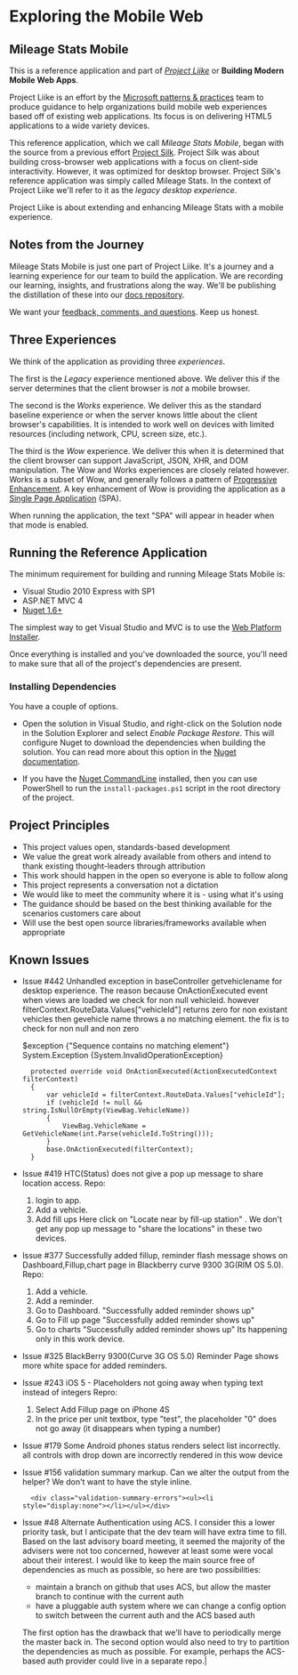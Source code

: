 # Exploring the Mobile Web

## Mileage Stats Mobile

This is a  reference application and part of [_Project Liike_](http://aka.ms/mobile-web) or __Building Modern Mobile Web Apps__.

Project Liike is an effort by the [Microsoft patterns & practices](http://msdn.microsoft.com/practices) team to produce guidance to help organizations build mobile web experiences based off of existing web applications. Its focus is on delivering HTML5 applications to a wide variety devices.

This reference application, which we call _Mileage Stats Mobile_, began with the source from a previous effort [Project Silk](http://silk.codeplex.com/). Project Silk was about building cross-browser web applications with a focus on client-side interactivity. However, it was optimized for desktop browser. Project Silk's reference application was simply called Mileage Stats. In the context of Project Liike we'll refer to it as the _legacy desktop experience_.

Project Liike is about extending and enhancing Mileage Stats with a mobile experience.

## Notes from the Journey

Mileage Stats Mobile is just one part of Project Liike. It's a journey and a learning experience for our team to build the application. We are recording our learning, insights, and frustrations along the way. We'll be publishing the distillation of these into our [docs repository](https://github.com/liike/docs).

We want your [feedback, comments, and questions](https://github.com/liike/reference-application/issues). Keep us honest.

## Three Experiences

We think of the application as providing three _experiences_.

The first is the _Legacy_ experience mentioned above. We deliver this if the server determines that the client browser is _not_ a mobile browser.

The second is the _Works_ experience. We deliver this as the standard baseline experience or when the server knows little about the client browser's capabilities. It is intended to work well on devices with limited resources (including network, CPU, screen size, etc.).

The third is the _Wow_ experience. We deliver this when it is determined that the client browser can support JavaScript, JSON, XHR, and DOM manipulation. The Wow and Works experiences are closely related however. Works is a subset of Wow, and generally follows a pattern of [Progressive Enhancement](http://en.wikipedia.org/wiki/Progressive_Enhancement). A key enhancement of Wow is providing the application as a [Single Page Application](http://en.wikipedia.org/wiki/Single_Page_Application) (SPA).

When running the application, the text "SPA" will appear in header when that mode is enabled.

## Running the Reference Application

The minimum requirement for building and running Mileage Stats Mobile is:

- Visual Studio 2010 Express with SP1
- ASP.NET MVC 4
- [Nuget 1.6+](https://nuget.org/)

The simplest way to get Visual Studio and MVC is to use the [Web Platform Installer](http://www.microsoft.com/web/downloads/platform.aspx).

Once everything is installed and you've downloaded the source, you'll need to make sure that all of the project's dependencies are present.

### Installing Dependencies

You have a couple of options.

- Open the solution in Visual Studio, and right-click on the Solution node in the Solution Explorer and select _Enable Package Restore_. This will configure Nuget to download the dependencies when building the solution. You can read more about this option in the [Nuget documentation](http://docs.nuget.org/docs/workflows/using-nuget-without-committing-packages). 

- If you have the [Nuget CommandLine](http://www.nuget.org/packages/NuGet.CommandLine) installed, then you can use PowerShell to run the `install-packages.ps1` script in the root directory of the project.

## Project Principles

- This project values open, standards-based development
- We value the great work already available from others and intend to thank existing thought-leaders through attribution
- This work should happen in the open so everyone is able to follow along
- This project represents a conversation not a dictation
- We would like to meet the community where it is - using what it's using
- The guidance should be based on the best thinking available for the scenarios customers care about
- Will use the best open source libraries/frameworks available when appropriate

## Known Issues

- Issue #442 Unhandled exception in baseController getvehiclename for desktop experience. The reason because OnActionExecuted event when views are loaded we check for non null vehicleid. however filterContext.RouteData.Values["vehicleId"] returns zero for non existant vehicles then gevehicle name throws a no matching element. the fix is to check for non null and non zero

	 $exception	{"Sequence contains no matching element"}	System.Exception {System.InvalidOperationException}
	
        protected override void OnActionExecuted(ActionExecutedContext filterContext)
        {
            var vehicleId = filterContext.RouteData.Values["vehicleId"];
            if (vehicleId != null && string.IsNullOrEmpty(ViewBag.VehicleName))
            {
                ViewBag.VehicleName = GetVehicleName(int.Parse(vehicleId.ToString()));
            }
            base.OnActionExecuted(filterContext);
        }

- Issue #419 HTC(Status) does not give a pop up message to share location access.
Repo: 
	1. login to app. 
	2. Add a vehicle. 
	3. Add fill ups
Here click on "Locate near by fill-up station" . 
We don't get any pop up message to "share the locations" in these two devices.

- Issue #377 Successfully added fillup, reminder flash message shows on Dashboard,Fillup,chart page in Blackberry curve 9300 3G(RIM OS 5.0).
Repo:	
	1. Add a vehicle.
	2. Add a reminder.
	3. Go to Dashboard.
	 "Successfully added reminder shows up"
	4. Go to Fill up page
	 "Successfully added reminder shows up"
	5. Go to charts
	 "Successfully added reminder shows up"
	Its happening only in this work device.

- Issue #325 BlackBerry 9300(Curve 3G OS 5.0) Reminder Page shows more white space for added reminders.

- Issue #243 iOS 5 - Placeholders not going away when typing text instead of integers
Repro:
	1. Select Add Fillup page on iPhone 4S
	2. In the price per unit textbox, type "test", the placeholder "0" does not go away (it disappears when typing a number)

- Issue #179 Some Android phones status renders select list incorrectly. 	all controls with drop down are incorrectly rendered in this wow device

- Issue #156 validation summary markup.
Can we alter the output from the helper? We don't want to have the style inline.

        <div class="validation-summary-errors"><ul><li style="display:none"></li></ul></div>

- Issue #48 Alternate Authentication using ACS. I consider this a lower priority task, but I anticipate that the dev team will have extra time to fill.
Based on the last advisory board meeting, it seemed the majority of the advisers were not too concerned, however at least some were vocal about their interest. 
I would like to keep the main source free of dependencies as much as possible, so here are two possibilities:
	- maintain a branch on github that uses ACS, but allow the master branch to continue with the current auth 
	- have a pluggable auth system where we can change a config option to switch between the current auth and the ACS based auth

	The first option has the drawback that we'll have to periodically merge the master back in.
The second option would also need to try to partition the dependencies as much as possible. For example, perhaps the ACS-based auth provider could live in a separate repo.|